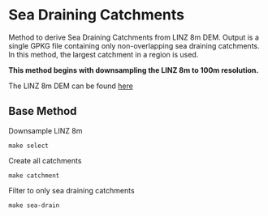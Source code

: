 # Sea Draining Catchments

Method to derive Sea Draining Catchments from LINZ 8m DEM.  Output is a single GPKG file containing only non-overlapping sea draining catchments. In this method, the largest catchment in a region is used.

**This method begins with downsampling the LINZ 8m to 100m resolution.**

The LINZ 8m DEM can be found [here](https://data.linz.govt.nz/layer/51768-nz-8m-digital-elevation-model-2012/)

## Base Method

Downsample LINZ 8m

```
make select
```

Create all catchments

```
make catchment
```

Filter to only sea draining catchments

```
make sea-drain
```

